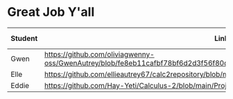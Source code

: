 # Great Job Y'all

|Student| Link|Q's and Comments|
|-------|----------------------------------------|---|
|Gwen|https://github.com/oliviagwenny-oss/GwenAutrey/blob/fe8eb11cafbf78bf6d2d3f56f80dfc0ad3af80e7/Gwen's_Coding_Assignment_2.ipynb |closer to 0.49|
|Elle|https://github.com/ellieautrey67/calc2repository/blob/main/Untitled0.ipynb|Pretty Print|
|Eddie|https://github.com/Hay-Yeti/Calculus-2/blob/main/Project%202.ipynb|For Loop|


